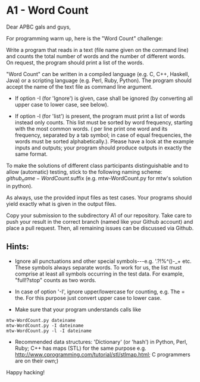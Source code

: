 # A1 - Word Count

Dear APBC gals and guys,

For programming warm up, here is the "Word Count" challenge:

Write a program that reads in a text (file name given on the command
line) and counts the total number of words and the number of different
words. On request, the program should print a list of the words.

"Word Count" can be written in a compiled language (e.g. C, C++,
Haskell, Java) or a scripting language (e.g. Perl, Ruby, Python).  The
program should accept the name of the text file as command line
argument.

* If option -I (for 'Ignore') is given, case shall be ignored (by
  converting all upper case to lower case, see below).

* If option -l (for 'list') is present, the program must print a list
  of words instead only counts.  This list must be sorted by word
  frequency, starting with the most common words.  ( per line print
  one word and its frequency, separated by a tab symbol; in case of
  equal frequencies, the words must be sorted alphabetically.). Please
  have a look at the example inputs and outputs; your program should
  produce outputs in exactly the same format.

To make the solutions of different class participants distinguishable
and to allow (automatic) testing, stick to the following naming scheme:
$github_name-WordCount.$suffix (e.g. mtw-WordCount.py for mtw's
solution in python).

As always, use the provided input files as test cases. Your programs should yield exactly what is given in the output files.

Copy your submission to the subdirectory A1 of our repository. Take
care to push your result in the correct branch (named like your Github
account) and place a pull request.  Then, all remaining issues can be
discussed via Github.

Hints:
------

- Ignore all punctuations and other special symbols---e.g.
  '.?!%^()-_+ etc. These symbols always separate words.  To work for
  us, the list must comprise  at least all symbols occurring in the
  test data. For example, "full!?stop" counts as two words.

- In case of option '-I', ignore upper/lowercase for counting, e.g.
  The = the. For this purpose just convert upper case to lower case.

- Make sure that your program understands calls like
```
mtw-WordCount.py dateiname
mtw-WordCount.py -I dateiname
mtw-WordCount.py -l -I dateiname
```

- Recommended data structures:
  'Dictionary' (or 'hash') in Python, Perl, Ruby; C++ has maps (STL)
  for the same purpose
  e.g. http://www.cprogramming.com/tutorial/stl/stlmap.html; C
  programmers are on their own;)


Happy hacking!
